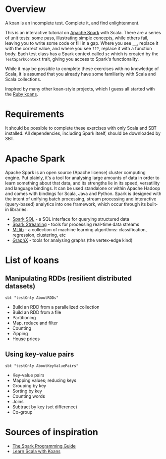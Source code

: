 # Overview

A koan is an incomplete test. Complete it, and find enlightenment.

This is an interactive tutorial on [Apache Spark](spark.apache.org) with Scala. There are a series of unit tests: some pass, illustrating simple concepts, while others fail, leaving you to write some code or fill in a gap. Where you see `__`, replace it with the correct value, and where you see `???`, replace it with a function body. Each test class has a Spark context called `sc` which is created by the `TestSparkContext` trait, giving you access to Spark's functionality.

While it may be possible to complete these exercises with no knowledge of Scala, it is assumed that you already have some familiarity with Scala and Scala collections.

Inspired by many other koan-style projects, which I guess all started with the [Ruby koans](http://rubykoans.com).

# Requirements

It should be possible to complete these exercises with only Scala and SBT installed. All dependencies, including Spark itself, should be downloaded by SBT.

# Apache Spark

Apache Spark is an open source (Apache license) cluster computing engine. Put plainly, it's a tool for analysing large amounts of data in order to learn something about that data, and its strengths lie in its speed, versatility and language bindings. It can be used standalone or within Apache Hadoop and comes with bindings for Scala, Java and Python. Spark is designed with the intent of unifying batch processing, stream processing and interactive (query-based) analytics into one framework, which occur through its built-in libraries:</a></p>

* [Spark SQL](https://spark.apache.org/sql) - a SQL interface for querying structured data
* [Spark Streaming](https://spark.apache.org/streaming) - tools for processing real-time data streams
* [MLlib](https://spark.apache.org/mllib) - a collection of machine learning algorithms: classification, regression, clustering, etc
* [GraphX](https://spark.apache.org/graphx) - tools for analysing graphs (the vertex-edge kind)

# List of koans

## Manipulating RDDs (resilient distributed datasets)

```
sbt "testOnly AboutRDDs"
```

* Build an RDD from a parallelized collection
* Build an RDD from a file
* Partitioning
* Map, reduce and filter
* Counting
* Zipping
* House prices

## Using key-value pairs

```
sbt "testOnly AboutKeyValuePairs"
```

* Key-value pairs 
* Mapping values; reducing keys
* Grouping by key
* Sorting by key
* Counting words
* Joins
* Subtract by key (set difference)
* Co-group

# Sources of inspiration

* [The Spark Programming Guide](http://spark.apache.org/docs/1.2.1/programming-guide.html)
* [Learn Scala with Koans](http://scalakoans.webfactional.com)



